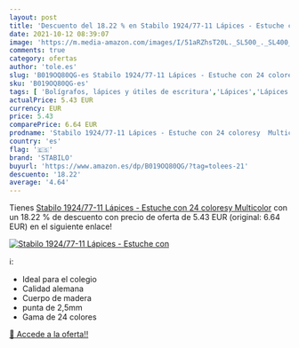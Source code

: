 ```yaml
---
layout: post
title: 'Descuento del 18.22 % en Stabilo 1924/77-11 Lápices - Estuche con'
date: 2021-10-12 08:39:07
image: 'https://m.media-amazon.com/images/I/51aRZhsT20L._SL500_._SL400_.jpg'
comments: true
category: ofertas
author: 'tole.es'
slug: 'B019OQ80QG-es Stabilo 1924/77-11 Lápices - Estuche con 24 coloresy...'
sku: 'B019OQ80QG-es'
tags: [ 'Bolígrafos, lápices y útiles de escritura','Lápices','Lápices de colores para adultos','Oficina y papelería','lápices','stabilo', ]
actualPrice: 5.43 EUR
currency: EUR
price: 5.43
comparePrice: 6.64 EUR
prodname: 'Stabilo 1924/77-11 Lápices - Estuche con 24 coloresy  Multicolor'
country: 'es'
flag: '🇪🇸'
brand: 'STABILO'
buyurl: 'https://www.amazon.es/dp/B019OQ80QG/?tag=tolees-21'
descuento: '18.22'
average: '4.64'
---
```


Tienes [Stabilo 1924/77-11 Lápices - Estuche con 24 coloresy  Multicolor](https://www.amazon.es/dp/B019OQ80QG/?tag=tolees-21) con un 18.22 % de descuento con precio de oferta de 5.43 EUR (original: 6.64 EUR) en el siguiente enlace!

[![Stabilo 1924/77-11 Lápices - Estuche con](https://m.media-amazon.com/images/I/51aRZhsT20L._SL500_._SL400_.jpg)](https://www.amazon.es/dp/B019OQ80QG/?tag=tolees-21)

ℹ️:

- Ideal para el colegio
- Calidad alemana
- Cuerpo de madera
- punta de 2,5mm
- Gama de 24 colores

[🛒 Accede a la oferta!!](https://www.amazon.es/dp/B019OQ80QG/?tag=tolees-21)
